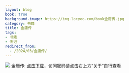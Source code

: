 ```yaml
---
layout: blog
book: true
background-image: https://img.locyoo.com/book金庸传.jpg
category: 书籍
title: 金庸传
tags:
- 书籍
- 传记
redirect_from:
  - /2024/03/金庸传/
---
```

![](https://img.locyoo.com/book金庸传.jpg)
金庸传: <a name = "ref1" href="https://url18.ctfile.com/f/50983618-1323443533-02bfa8?p=3619">点击下载</a>，访问密码请点击右上方“关于”自行查看